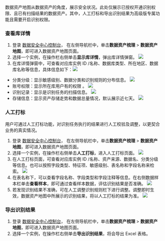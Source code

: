 
数据资产地图从数据资产的角度，展示安全状况。此处仅展示已授权开通识别权限、且已有扫描结果的数据资产。其中，人工打标和导出识别结果为高级版专属功能且需要开启识别权限。

### 查看库详情
1. 登录 [数据安全中心控制台](https://console.cloud.tencent.com/dsgc/overview)，	在左侧导航栏中，单击**数据资产梳理** > **数据资产地图**，即可进入数据资产地图页面。
2. 选择一个实例，在操作栏右侧单击**显示库详情**，弹出库详情弹窗。
![](https://qcloudimg.tencent-cloud.cn/raw/65326a5a7d9b45b28e3351963c243bd6.png)
3. 在库详情弹窗中，可查看对应库实例 ID /名称、数据库类型、所在地区、数据库名称等信息，具体信息如下：![](https://qcloudimg.tencent-cloud.cn/raw/7a106575e2982eb7d686bc17dee14045.png)
 - 分类分级：显示敏感级别、数据分类和识别规则的分布信息。
![](https://qcloudimg.tencent-cloud.cn/raw/0c95e28858a52d4fedcf408d701a0c6a.png)
 - 账号权限：显示所在库用户有的权限 。
![](https://main.qcloudimg.com/raw/4da94d45f13a97f87a59eb9fc887718f.png) 
 - 识别记录：显示是识别任务的扫描信息。
![](https://main.qcloudimg.com/raw/e1f56e7c263bf3a1d8cd439fad72dbcd.png) 
 - 存储信息：显示资产存储走势和数据总量情况，默认展示近七天。
![](https://main.qcloudimg.com/raw/66427fdb30cdac5710bee6bfcc794fd1.png) 

### 人工打标
用户可通过人工打标功能，对识别任务执行的结果进行人工校验及调整，以更契合业务的真实情况。
1. 登录 [数据安全中心控制台](https://console.cloud.tencent.com/dsgc/overview)，	在左侧导航栏中，单击**数据资产梳理** > **数据资产地图**，即可进入数据资产地图页面。
2. 选择一个实例，在操作栏右侧单击**人工打标**，进入人工打标页面。
![](https://qcloudimg.tencent-cloud.cn/raw/e245ba7a2eee30704fc284c051831d4d.png)
3. 在人工打标页面，可查看对应库实例 ID /名称、资产来源、数据名、分类分级等信息。也可以按照字段类型、特征项、敏感级别、表名称和字段名称来检索。
![](https://main.qcloudimg.com/raw/6cf1214f7b51ce9647bd721f2a3bab0c.png)
4. 在表名称下，可以查看字段名称、字段类型和字段注释等信息。在右侧数据样本栏单击**查看样本**，即可通过查看样本数据，评估识别结果是否准确。
![](https://qcloudimg.tencent-cloud.cn/raw/be5741030071b42782c1089e5686a9c7.png)
5. 若发现识别结果不准确，可在人工调整识别规则栏下进行调整。调整即时生效，数据资产地图中所展示的识别结果，将以人工打标的结果为准。
![](https://qcloudimg.tencent-cloud.cn/raw/5211159fb6edc2f125e2a45e8618de2f.png)

### 导出识别结果
1. 登录 [数据安全中心控制台](https://console.cloud.tencent.com/dsgc/overview)，	在左侧导航栏中，单击**数据资产梳理** > **数据资产地图**，即可进入数据资产地图页面。
2. 选择一个实例，在操作栏右侧单击**导出识别结果**，将会导出 Excel 表格。

